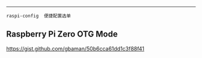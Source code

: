 ---

```
raspi-config  便捷配置选单
```

## Raspberry Pi Zero OTG Mode

https://gist.github.com/gbaman/50b6cca61dd1c3f88f41


